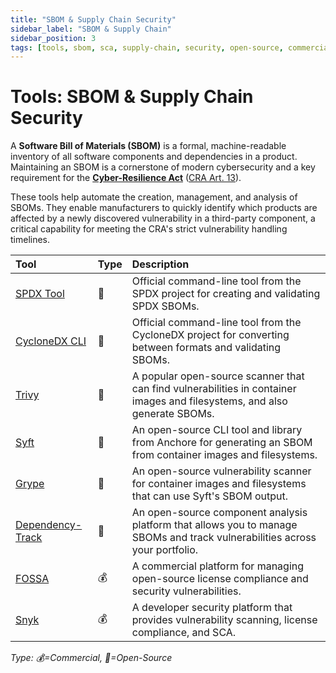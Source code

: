 ```yaml
---
title: "SBOM & Supply Chain Security"
sidebar_label: "SBOM & Supply Chain"
sidebar_position: 3
tags: [tools, sbom, sca, supply-chain, security, open-source, commercial]
---
```

# Tools: SBOM & Supply Chain Security

A **Software Bill of Materials (SBOM)** is a formal, machine-readable inventory of all software components and dependencies in a product. Maintaining an SBOM is a cornerstone of modern cybersecurity and a key requirement for the **[Cyber-Resilience Act](../standards/cra-overview.md)** ([CRA Art. 13][cra_art13]).

These tools help automate the creation, management, and analysis of SBOMs. They enable manufacturers to quickly identify which products are affected by a newly discovered vulnerability in a third-party component, a critical capability for meeting the CRA's strict vulnerability handling timelines.

| Tool | Type | Description |
| :--- | :--- | :--- |
| [SPDX Tool](https://tools.spdx.org/app/) | 🐙 | Official command-line tool from the SPDX project for creating and validating SPDX SBOMs. |
| [CycloneDX CLI](https://github.com/CycloneDX/cyclonedx-cli) | 🐙 | Official command-line tool from the CycloneDX project for converting between formats and validating SBOMs. |
| [Trivy](https://github.com/aquasecurity/trivy) | 🐙 | A popular open-source scanner that can find vulnerabilities in container images and filesystems, and also generate SBOMs. |
| [Syft](https://github.com/anchore/syft) | 🐙 | An open-source CLI tool and library from Anchore for generating an SBOM from container images and filesystems. |
| [Grype](https://github.com/anchore/grype) | 🐙 | An open-source vulnerability scanner for container images and filesystems that can use Syft's SBOM output. |
| [Dependency-Track](https://dependencytrack.org/) | 🐙 | An open-source component analysis platform that allows you to manage SBOMs and track vulnerabilities across your portfolio. |
| [FOSSA](https://fossa.com/) | 💰 | A commercial platform for managing open-source license compliance and security vulnerabilities. |
| [Snyk](https://snyk.io/) | 💰 | A developer security platform that provides vulnerability scanning, license compliance, and SCA. |

<!-- vale off -->
*Type: 💰=Commercial, 🐙=Open-Source*
<!-- vale on -->

<!-- Citations -->
[cra_art13]: https://eur-lex.europa.eu/legal-content/EN/TXT/?uri=CELEX:02024R2847-20241120#art_13 "CRA Article 13 – Obligations of manufacturers"
